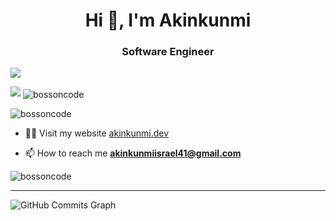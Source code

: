 <h1 align="center">Hi 👋, I'm Akinkunmi</h1>
<h3 align="center">Software Engineer</h3>



<img src="https://github-readme-streak-stats.herokuapp.com/?user=bossoncode&stroke=14b8a6&background=181824&ring=f97316&fire=f97316&currStreakNum=14b8a6&currStreakLabel=f97316&sideNums=14b8a6&sideLabels=14b8a6&dates=14b8a6&hide_border=true" /></a>

<img src="https://github-readme-stats.vercel.app/api?username=bossoncode&show_icons=true&hide=&count_private=true&title_color=f97316&text_color=14b8a6&icon_color=22c55e&bg_color=181824&hide_border=true&show_icons=true"/>

<img align="center" src="https://github-readme-streak-stats.herokuapp.com/?user=bossoncode&bg_color=181824&color=14b8a6&line=22c55e&point=14b8a6&area_color=181824&area=true&hide_border=true" alt="bossoncode" />


<p align="left"> <img src="https://komarev.com/ghpvc/?username=bossoncode&label=Profile%20views&color=0e75b6&style=flat" alt="bossoncode" /> </p>

- 👨‍💻 Visit my website [akinkunmi.dev](akinkunmi.dev)

- 📫 How to reach me **akinkunmiisrael41@gmail.com**

<p><img align="center" src="https://github-readme-stats.vercel.app/api/top-langs?username=bossoncode&show_icons=true&locale=en&layout=compact&bg_color=181824&color=14b8a6&line=22c55e&point=14b8a6&area_color=181824&area=true&hide_border=true" alt="bossoncode" /></p>
<hr/>
<img src="https://activity-graph.herokuapp.com/graph?username=bossoncode&bg_color=181824&color=14b8a6&line=22c55e&point=14b8a6&area_color=181824&area=true&hide_border=true&custom_title=GitHub%20Commits%20Graph" alt="GitHub Commits Graph" />
